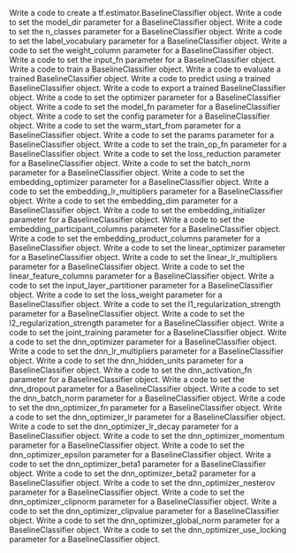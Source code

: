 Write a code to create a tf.estimator.BaselineClassifier object.
Write a code to set the model_dir parameter for a BaselineClassifier object.
Write a code to set the n_classes parameter for a BaselineClassifier object.
Write a code to set the label_vocabulary parameter for a BaselineClassifier object.
Write a code to set the weight_column parameter for a BaselineClassifier object.
Write a code to set the input_fn parameter for a BaselineClassifier object.
Write a code to train a BaselineClassifier object.
Write a code to evaluate a trained BaselineClassifier object.
Write a code to predict using a trained BaselineClassifier object.
Write a code to export a trained BaselineClassifier object.
Write a code to set the optimizer parameter for a BaselineClassifier object.
Write a code to set the model_fn parameter for a BaselineClassifier object.
Write a code to set the config parameter for a BaselineClassifier object.
Write a code to set the warm_start_from parameter for a BaselineClassifier object.
Write a code to set the params parameter for a BaselineClassifier object.
Write a code to set the train_op_fn parameter for a BaselineClassifier object.
Write a code to set the loss_reduction parameter for a BaselineClassifier object.
Write a code to set the batch_norm parameter for a BaselineClassifier object.
Write a code to set the embedding_optimizer parameter for a BaselineClassifier object.
Write a code to set the embedding_lr_multipliers parameter for a BaselineClassifier object.
Write a code to set the embedding_dim parameter for a BaselineClassifier object.
Write a code to set the embedding_initializer parameter for a BaselineClassifier object.
Write a code to set the embedding_participant_columns parameter for a BaselineClassifier object.
Write a code to set the embedding_product_columns parameter for a BaselineClassifier object.
Write a code to set the linear_optimizer parameter for a BaselineClassifier object.
Write a code to set the linear_lr_multipliers parameter for a BaselineClassifier object.
Write a code to set the linear_feature_columns parameter for a BaselineClassifier object.
Write a code to set the input_layer_partitioner parameter for a BaselineClassifier object.
Write a code to set the loss_weight parameter for a BaselineClassifier object.
Write a code to set the l1_regularization_strength parameter for a BaselineClassifier object.
Write a code to set the l2_regularization_strength parameter for a BaselineClassifier object.
Write a code to set the joint_training parameter for a BaselineClassifier object.
Write a code to set the dnn_optimizer parameter for a BaselineClassifier object.
Write a code to set the dnn_lr_multipliers parameter for a BaselineClassifier object.
Write a code to set the dnn_hidden_units parameter for a BaselineClassifier object.
Write a code to set the dnn_activation_fn parameter for a BaselineClassifier object.
Write a code to set the dnn_dropout parameter for a BaselineClassifier object.
Write a code to set the dnn_batch_norm parameter for a BaselineClassifier object.
Write a code to set the dnn_optimizer_fn parameter for a BaselineClassifier object.
Write a code to set the dnn_optimizer_lr parameter for a BaselineClassifier object.
Write a code to set the dnn_optimizer_lr_decay parameter for a BaselineClassifier object.
Write a code to set the dnn_optimizer_momentum parameter for a BaselineClassifier object.
Write a code to set the dnn_optimizer_epsilon parameter for a BaselineClassifier object.
Write a code to set the dnn_optimizer_beta1 parameter for a BaselineClassifier object.
Write a code to set the dnn_optimizer_beta2 parameter for a BaselineClassifier object.
Write a code to set the dnn_optimizer_nesterov parameter for a BaselineClassifier object.
Write a code to set the dnn_optimizer_clipnorm parameter for a BaselineClassifier object.
Write a code to set the dnn_optimizer_clipvalue parameter for a BaselineClassifier object.
Write a code to set the dnn_optimizer_global_norm parameter for a BaselineClassifier object.
Write a code to set the dnn_optimizer_use_locking parameter for a BaselineClassifier object.